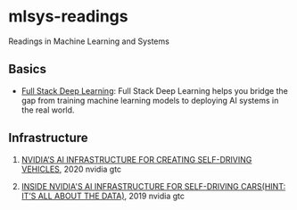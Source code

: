 # mlsys-readings
Readings in Machine Learning and Systems

## Basics
- [Full Stack Deep Learning](https://course.fullstackdeeplearning.com): Full Stack Deep Learning helps you bridge the gap from training machine learning models to deploying AI systems in the real world.

## Infrastructure
1. [NVIDIA’S AI INFRASTRUCTURE FOR CREATING SELF-DRIVING VEHICLES](https://developer.download.nvidia.com/video/gputechconf/gtc/2020/presentations/s22355-inside-nvidias-ai-infrastructure-for-self-driving-cars.pdf), 2020 nvidia gtc

1. [INSIDE NVIDIA'S AI INFRASTRUCTURE FOR SELF-DRIVING CARS(HINT: IT’S ALL ABOUT THE DATA)](https://developer.download.nvidia.cn/video/gputechconf/gtc/2019/presentation/s9649-inside-nvidia-ai-infrastructure-for-self-driving-cars.pdf), 2019 nvidia gtc

